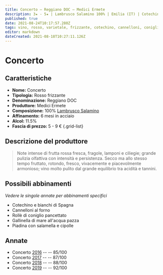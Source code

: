 ```yaml
---
title: Concerto – Reggiano DOC – Medici Ermete
description: 3★ - 5★ | Lambrusco Salamino 100% | Emilia (IT) | Cotechino – Cannelloni – Coniglio in pancetta – Gallinella all'acqua pazza – Piadina con salsiccia
published: true
date: 2021-08-24T10:17:57.280Z
tags: vino, rosso, varietale, frizzante, cotechino, cannelloni, coniglio in pancetta, gallinella all'acqua pazza, piadina con salsiccia, lambrusco salamino, 5 - 9 €, 5 stelle
editor: markdown
dateCreated: 2021-08-18T10:27:11.126Z
---
```


# Concerto

## Caratteristiche
- **Nome:** Concerto 
- **Tipologia:** Rosso frizzante
- **Denominazione:** Reggiano DOC 
- **Produttore:** Medici Ermete 
- **Composizione:** 100% [Lambrusco Salamino](/vitigni/Italia/bacca-nera/lambrusco-salamino)
- **Affinamento:** 6 mesi in acciaio
- **Alcol:** 11.5%
- **Fascia di prezzo:** 5 - 9 €
{.grid-list}

## Descrizione del produttore

> Note intense di frutta rossa fresca, fragole,
lamponi e ciliegie; grande pulizia olfattiva con intensità e
persistenza. Secco ma allo stesso tempo fruttato, rotondo, fresco,
vivacemente e piacevolmente armonioso; vino molto pulito
dal grande equilibrio tra acidità e tannini.

## Possibili abbinamenti
*Vedere le singole annate per abbinamenti specifici*

- Cotechino e bianchi di Spagna
- Cannelloni al forno
- Rollè di coniglio pancettato
- Gallinella di mare all'acqua pazza
- Piadina con salamella e cipolle 

## Annate
- Concerto [2016](/vini/Italia/Emilia/Medici-Ermete/Concerto/2016) -- <span class="star-3"></span> -- 85/100
- Concerto [2017](/vini/Italia/Emilia/Medici-Ermete/Concerto/2017) -- <span class="star-3"></span> -- 87/100
- Concerto [2018](/vini/Italia/Emilia/Medici-Ermete/Concerto/2018) -- <span class="star-3"></span> -- 88/100
- Concerto [2019](/vini/Italia/Emilia/Medici-Ermete/Concerto/2019) -- <span class="star-5"></span> -- 92/100

